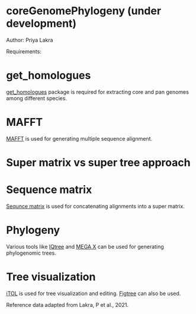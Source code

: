 # coreGenomePhylogeny (under development)

Author: Priya Lakra

Requirements: 

# get_homologues 

[get_homologues](http://eead-csic-compbio.github.io/get_homologues/manual/) package is required for extracting core and pan genomes among different species. 

# MAFFT 

[MAFFT](https://mafft.cbrc.jp/alignment/software/source.html) is used for generating multiple sequence alignment.

# Super matrix vs super tree approach 


# Sequence matrix 

[Sequnce matrix](http://www.ggvaidya.com/taxondna/) is used for concatenating alignments into a super matrix.

# Phylogeny 

Various tools like [IQtree](http://www.iqtree.org) and [MEGA X](https://www.megasoftware.net) can be used for generating phylogenomic trees. 

# Tree visualization

[iTOL](https://itol.embl.de) is used for tree visualization and editing. [Figtree](http://tree.bio.ed.ac.uk/software/figtree/) can also be used. 


Reference data adapted from Lakra, P et al., 2021. 

